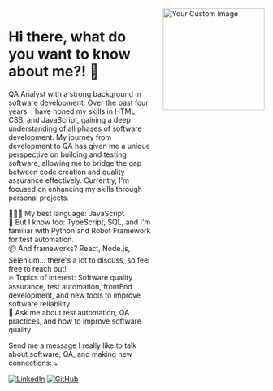 <div style="display: flex; justify-content: space-between; align-items: flex-start;">
  <div>
    <h1>Hi there, what do you want to know about me?! 👋</h1>
    <p>
      QA Analyst with a strong background in software development. Over the past four years, I have honed my skills in HTML, CSS, and JavaScript, gaining a deep understanding of all phases of software development. My journey from development to QA has given me a unique perspective on building and testing software, allowing me to bridge the gap between code creation and quality assurance effectively. Currently, I'm focused on enhancing my skills through personal projects.
    </p>
    <p>
      👨🏻‍💻 My best language: JavaScript<br>
      🧠 But I know too: TypeScript, SQL, and I'm familiar with Python and Robot Framework for test automation.<br>
      📦 And frameworks? React, Node.js, Selenium... there's a lot to discuss, so feel free to reach out!<br>
      🔥 Topics of interest: Software quality assurance, test automation, frontEnd development, and new tools to improve software reliability.<br>
      💬 Ask me about test automation, QA practices, and how to improve software quality.
    </p>
    <p>
      Send me a message I really like to talk about software, QA, and making new connections: ⤵️
    </p>
    <p>
      <a href="https://www.linkedin.com/in/matheuscavalcantevb/"><img src="https://img.shields.io/badge/LinkedIn-0077B5?style=for-the-badge&logo=linkedin&logoColor=white" alt="LinkedIn"></a>
      <a href="https://github.com/JMatheusCavalcante"><img src="https://img.shields.io/badge/GitHub-181717?style=for-the-badge&logo=github&logoColor=white" alt="GitHub"></a>
    </p>
  </div>
  <img src="https://raw.githubusercontent.com/MicaelliMedeiros/micaellimedeiros/master/image/computer-illustration.png" alt="Your Custom Image" width="200" style="margin-left: 20px;">
</div>
